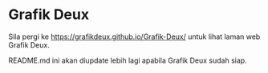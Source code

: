 # Grafik Deux
Sila pergi ke https://grafikdeux.github.io/Grafik-Deux/ untuk lihat laman web Grafik Deux.

README.md ini akan diupdate lebih lagi apabila Grafik Deux sudah siap.

